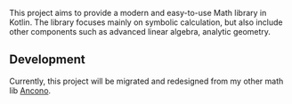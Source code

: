 This project aims to provide a modern and easy-to-use Math library in Kotlin. The library focuses mainly on symbolic calculation, but also include other components such as advanced linear algebra, analytic geometry.



## Development

Currently, this project will be migrated and redesigned from my other math lib [Ancono](https://github.com/140378476/Ancono).

